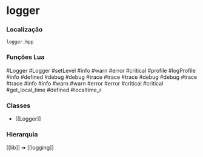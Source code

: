 # logger

### Localização
`logger.hpp`

### Funções Lua
#Logger
#Logger
#setLevel
#info
#warn
#error
#critical
#profile
#logProfile
#info
#defined
#debug
#debug
#trace
#trace
#trace
#debug
#debug
#trace
#trace
#info
#info
#warn
#warn
#error
#error
#critical
#critical
#get_local_time
#defined
#localtime_r

### Classes
- [[Logger]]

### Hierarquia
[[lib]] ➔ [[logging]]
